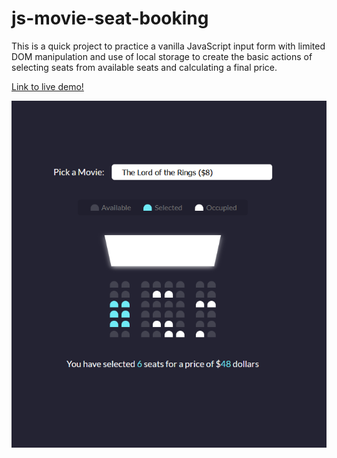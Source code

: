 # js-movie-seat-booking

This is a quick project to practice a vanilla JavaScript input form with limited DOM manipulation 
and use of local storage to create the basic actions of selecting seats from available seats and
calculating a final price. 

[Link to live demo!](https://hunter71a.github.io/demoProjects/js-movie-seat-booking/index.html)


![alt text](https://github.com/Hunter71a/js-movie-seat-booking/blob/master/screen.PNG?raw=true)
